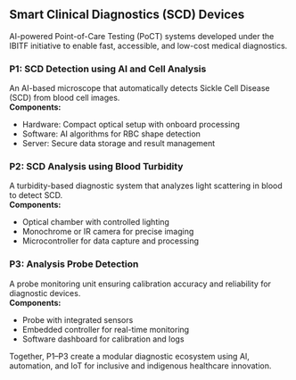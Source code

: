 ## Smart Clinical Diagnostics (SCD) Devices  
AI-powered Point-of-Care Testing (PoCT) systems developed under the IBITF initiative to enable fast, accessible, and low-cost medical diagnostics.

### P1: SCD Detection using AI and Cell Analysis  
An AI-based microscope that automatically detects Sickle Cell Disease (SCD) from blood cell images.  
**Components:**  
- Hardware: Compact optical setup with onboard processing  
- Software: AI algorithms for RBC shape detection  
- Server: Secure data storage and result management

### P2: SCD Analysis using Blood Turbidity  
A turbidity-based diagnostic system that analyzes light scattering in blood to detect SCD.  
**Components:**  
- Optical chamber with controlled lighting  
- Monochrome or IR camera for precise imaging  
- Microcontroller for data capture and processing

### P3: Analysis Probe Detection  
A probe monitoring unit ensuring calibration accuracy and reliability for diagnostic devices.  
**Components:**  
- Probe with integrated sensors  
- Embedded controller for real-time monitoring  
- Software dashboard for calibration and logs

Together, P1–P3 create a modular diagnostic ecosystem using AI, automation, and IoT for inclusive and indigenous healthcare innovation.
